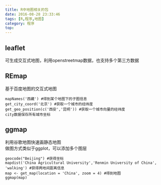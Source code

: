 ```yaml
---
title: R中地图相关的包
date: 2016-08-28 23:33:46
tags: [R,程序,地图]
category: 程序
top:
---
```

## leaflet
可生成交互式地图，利用openstreetmap数据，也支持多个第三方数据

## REmap
基于百度地图的交互式地图

```
mapNames('西藏') #得到某个地图下的子图信息
get_city_coord('北京') #获取一个城市的经纬度
get_geo_position(c('西安','昆明')) #获取一个城市向量的经纬度
city数据保存所有城市坐标
```

## ggmap
利用谷歌地图快速画静态地图  
做图方式类似于ggplot，可以添加多个图层
```
geocode("Beijing") #获得坐标
mapdist('China Agricultural University','Renmin University of China', 'walking') #获得两地间距离信息
map <- get_map(location = 'China', zoom = 4) #得到地图
ggmap(map)
```

## 
